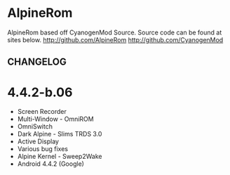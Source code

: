 AlpineRom
=========

AlpineRom based off CyanogenMod Source.
Source code can be found at sites below.
http://github.com/AlpineRom
http://github.com/CyanogenMod

CHANGELOG
---------------------
# 4.4.2-b.06
* Screen Recorder
* Multi-Window - OmniROM
* OmniSwitch
* Dark Alpine - Slims TRDS 3.0
* Active Display
* Various bug fixes
* Alpine Kernel - Sweep2Wake
* Android 4.4.2 (Google)

